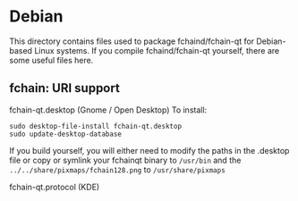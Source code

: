 
Debian
====================
This directory contains files used to package fchaind/fchain-qt
for Debian-based Linux systems. If you compile fchaind/fchain-qt yourself, there are some useful files here.

## fchain: URI support ##


fchain-qt.desktop  (Gnome / Open Desktop)
To install:

	sudo desktop-file-install fchain-qt.desktop
	sudo update-desktop-database

If you build yourself, you will either need to modify the paths in
the .desktop file or copy or symlink your fchainqt binary to `/usr/bin`
and the `../../share/pixmaps/fchain128.png` to `/usr/share/pixmaps`

fchain-qt.protocol (KDE)

